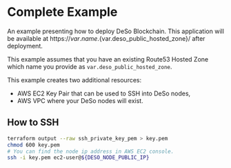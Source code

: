 # Complete Example

An example presenting how to deploy DeSo Blockchain. This application will be available at https://${var.name}.${var.deso_public_hosted_zone}/ after deployment.

This example assumes that you have an existing Route53 Hosted Zone which name you provide as `var.deso_public_hosted_zone`.

This example creates two additional resources:

- AWS EC2 Key Pair that can be used to SSH into DeSo nodes,
- AWS VPC where your DeSo nodes will exist.

## How to SSH

```bash
terraform output --raw ssh_private_key_pem > key.pem
chmod 600 key.pem
# You can find the node ip address in AWS EC2 console.
ssh -i key.pem ec2-user@${DESO_NODE_PUBLIC_IP}
```

<!-- BEGIN_TF_DOCS -->

<!-- END_TF_DOCS -->